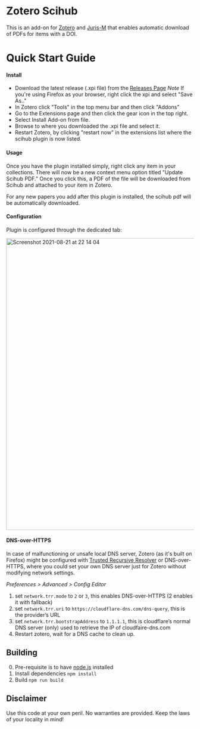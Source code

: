 # Zotero Scihub

This is an add-on for [Zotero](https://www.zotero.org/) and [Juris-M](https://juris-m.github.io/) that enables automatic download of PDFs for items with a DOI.

# Quick Start Guide

#### Install

- Download the latest release (.xpi file) from the [Releases Page](https://github.com/ethanwillis/zotero-scihub/releases)
  _Note_ If you're using Firefox as your browser, right click the xpi and select "Save As.."
- In Zotero click "Tools" in the top menu bar and then click "Addons"
- Go to the Extensions page and then click the gear icon in the top right.
- Select Install Add-on from file.
- Browse to where you downloaded the .xpi file and select it.
- Restart Zotero, by clicking "restart now" in the extensions list where the
  scihub plugin is now listed.

#### Usage

Once you have the plugin installed simply, right click any item in your collections.
There will now be a new context menu option titled "Update Scihub PDF." Once you
click this, a PDF of the file will be downloaded from Scihub and attached to your
item in Zotero.

For any new papers you add after this plugin is installed, the scihub pdf will be
automatically downloaded.

#### Configuration

Plugin is configured through the dedicated tab: 

<img width="782" alt="Screenshot 2021-08-21 at 22 14 04" src="https://user-images.githubusercontent.com/387791/130333778-8bfb0878-2122-49a9-bc23-c528eb9b6cbf.png">

#### DNS-over-HTTPS

In case of malfunctioning or unsafe local DNS server, Zotero (as it's built on Firefox) might be configured with [Trusted Recursive Resolver](https://wiki.mozilla.org/Trusted_Recursive_Resolver) or DNS-over-HTTPS, where you could set your own DNS server just for Zotero without modifying network settings.

_Preferences > Advanced > Config Editor_

1. set `network.trr.mode` to `2` or `3`, this enables DNS-over-HTTPS (2 enables it with fallback)
2. set `network.trr.uri` to `https://cloudflare-dns.com/dns-query`, this is the provider’s URL
3. set `network.trr.bootstrapAddress` to `1.1.1.1`, this is cloudflare’s normal DNS server (only) used to retrieve the IP of cloudfaire-dns.com
4. Restart zotero, wait for a DNS cache to clean up.

## Building

0. Pre-requisite is to have [node.js](nodejs.org) installed
1. Install dependencies `npm install`
2. Build `npm run build`

## Disclaimer

Use this code at your own peril. No warranties are provided. Keep the laws of your locality in mind!
